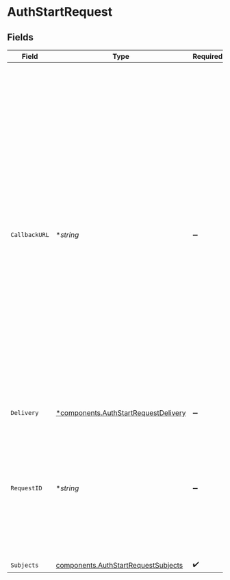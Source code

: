 # AuthStartRequest


## Fields

| Field                                                                                                                                                                                                                                                                                                                                                                                                                                                                  | Type                                                                                                                                                                                                                                                                                                                                                                                                                                                                   | Required                                                                                                                                                                                                                                                                                                                                                                                                                                                               | Description                                                                                                                                                                                                                                                                                                                                                                                                                                                            | Example                                                                                                                                                                                                                                                                                                                                                                                                                                                                |
| ---------------------------------------------------------------------------------------------------------------------------------------------------------------------------------------------------------------------------------------------------------------------------------------------------------------------------------------------------------------------------------------------------------------------------------------------------------------------- | ---------------------------------------------------------------------------------------------------------------------------------------------------------------------------------------------------------------------------------------------------------------------------------------------------------------------------------------------------------------------------------------------------------------------------------------------------------------------- | ---------------------------------------------------------------------------------------------------------------------------------------------------------------------------------------------------------------------------------------------------------------------------------------------------------------------------------------------------------------------------------------------------------------------------------------------------------------------- | ---------------------------------------------------------------------------------------------------------------------------------------------------------------------------------------------------------------------------------------------------------------------------------------------------------------------------------------------------------------------------------------------------------------------------------------------------------------------- | ---------------------------------------------------------------------------------------------------------------------------------------------------------------------------------------------------------------------------------------------------------------------------------------------------------------------------------------------------------------------------------------------------------------------------------------------------------------------- |
| `CallbackURL`                                                                                                                                                                                                                                                                                                                                                                                                                                                          | **string*                                                                                                                                                                                                                                                                                                                                                                                                                                                              | :heavy_minus_sign:                                                                                                                                                                                                                                                                                                                                                                                                                                                     | CallbackURL is an optional callback URL (webhook) where Prove Auth will delivery the user's Push Auth response at<br/>the end of the auth flow. If there are any errors encountered during the auth flow, those will be delivered to<br/>the callback URL as well. If not provided, the customer server must call the AuthFinish endpoint to retrieve the<br/>auth results. The request will be sent as a POST and will contain the same response body as the AuthFinish<br/>response. | https://example.com/webhook                                                                                                                                                                                                                                                                                                                                                                                                                                            |
| `Delivery`                                                                                                                                                                                                                                                                                                                                                                                                                                                             | [*components.AuthStartRequestDelivery](../../models/components/authstartrequestdelivery.md)                                                                                                                                                                                                                                                                                                                                                                            | :heavy_minus_sign:                                                                                                                                                                                                                                                                                                                                                                                                                                                     | N/A                                                                                                                                                                                                                                                                                                                                                                                                                                                                    |                                                                                                                                                                                                                                                                                                                                                                                                                                                                        |
| `RequestID`                                                                                                                                                                                                                                                                                                                                                                                                                                                            | **string*                                                                                                                                                                                                                                                                                                                                                                                                                                                              | :heavy_minus_sign:                                                                                                                                                                                                                                                                                                                                                                                                                                                     | RequestID is a UUID generated on the customer side to be associated with the unique request for tracking.<br/>Acceptable characters are: alphanumeric with symbols '-._+=/'.                                                                                                                                                                                                                                                                                           | eba12f3a-5555-47bc-b85d-21c0cbc4b973                                                                                                                                                                                                                                                                                                                                                                                                                                   |
| `Subjects`                                                                                                                                                                                                                                                                                                                                                                                                                                                             | [components.AuthStartRequestSubjects](../../models/components/authstartrequestsubjects.md)                                                                                                                                                                                                                                                                                                                                                                             | :heavy_check_mark:                                                                                                                                                                                                                                                                                                                                                                                                                                                     | N/A                                                                                                                                                                                                                                                                                                                                                                                                                                                                    |                                                                                                                                                                                                                                                                                                                                                                                                                                                                        |